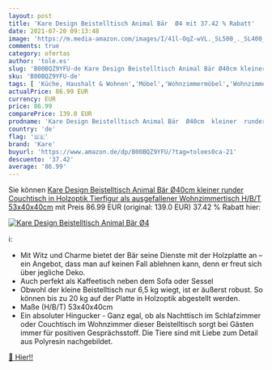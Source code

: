 ```yaml
---
layout: post
title: 'Kare Design Beistelltisch Animal Bär  Ø4 mit 37.42 % Rabatt'
date: 2021-07-20 09:13:48
image: 'https://m.media-amazon.com/images/I/41l-OqZ-wVL._SL500_._SL400_.jpg'
comments: true
category: ofertas
author: 'tole.es'
slug: 'B00BQZ9YFU-de Kare Design Beistelltisch Animal Bär Ø40cm kleiner runder...'
sku: 'B00BQZ9YFU-de'
tags: [ 'Küche, Haushalt & Wohnen','Möbel','Wohnzimmermöbel','Wohnzimmertische','kare', ]
actualPrice: 86.99 EUR
currency: EUR
price: 86.99
comparePrice: 139.0 EUR
prodname: 'Kare Design Beistelltisch Animal Bär  Ø40cm  kleiner  runder Couchtisch in Holzoptik  Tierfigur als ausgefallener Wohnzimmertisch  H/B/T  53x40x40cm'
country: 'de'
flag: '🇩🇪'
brand: 'Kare'
buyurl: 'https://www.amazon.de/dp/B00BQZ9YFU/?tag=tolees0ca-21'
descuento: '37.42'
average: '86.99'
---
```


Sie können [Kare Design Beistelltisch Animal Bär  Ø40cm  kleiner  runder Couchtisch in Holzoptik  Tierfigur als ausgefallener Wohnzimmertisch  H/B/T  53x40x40cm](https://www.amazon.de/dp/B00BQZ9YFU/?tag=tolees0ca-21) mit Preis 86.99 EUR (original: 139.0 EUR) 37.42 % Rabatt hier:

[![Kare Design Beistelltisch Animal Bär  Ø4](https://m.media-amazon.com/images/I/41l-OqZ-wVL._SL500_._SL400_.jpg)](https://www.amazon.de/dp/B00BQZ9YFU/?tag=tolees0ca-21)

ℹ️:

- Mit Witz und Charme bietet der Bär seine Dienste mit der Holzplatte an – ein Angebot, dass man auf keinen Fall ablehnen kann, denn er freut sich über jegliche Deko.
- Auch perfekt als Kaffeetisch neben dem Sofa oder Sessel
- Obwohl der kleine Beistelltisch nur 6,5 kg wiegt, ist er äußerst robust. So können bis zu 20 kg auf der Platte in Holzoptik abgestellt werden.
- Maße (H/B/T) 53x40x40cm
- Ein absoluter Hingucker - Ganz egal, ob als Nachttisch im Schlafzimmer oder Couchtisch im Wohnzimmer dieser Beistelltisch sorgt bei Gästen immer für positiven Gesprächsstoff. Die Tiere sind mit Liebe zum Detail aus Polyresin nachgebildet.

[🛒 Hier!!](https://www.amazon.de/dp/B00BQZ9YFU/?tag=tolees0ca-21)
